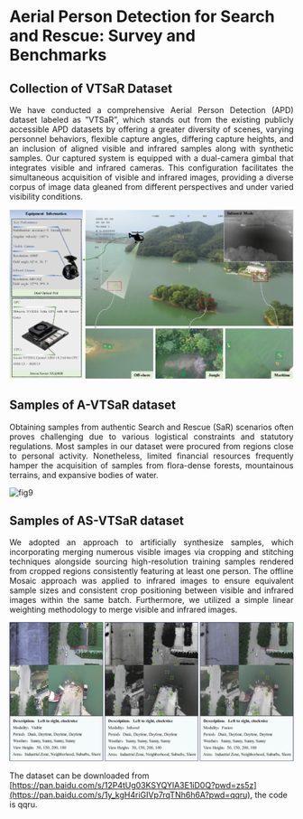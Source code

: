 # Aerial Person Detection for Search and Rescue: Survey and Benchmarks

## Collection of VTSaR Dataset

<p align="justify">
We have conducted a comprehensive Aerial Person Detection (APD) dataset labeled as ”VTSaR”, which stands out from the existing publicly accessible APD datasets by offering a greater diversity of scenes, varying personnel behaviors, flexible capture angles, differing capture heights, and an inclusion of aligned visible and infrared samples along with synthetic samples. Our captured system is equipped with a dual-camera gimbal that integrates visible and infrared cameras. This configuration facilitates the simultaneous acquisition of visible and infrared images, providing a diverse corpus of image data gleaned from different perspectives and under varied visibility conditions.  
</p>

  
![fig8](imgs/fig8.png)



## Samples of A-VTSaR dataset

<p align="justify">
Obtaining samples from authentic Search and Rescue (SaR) scenarios often proves challenging due to various logistical constraints and statutory regulations. Most samples in our dataset were procured from regions close to personal activity. Nonetheless, limited financial resources frequently hamper the acquisition of samples from flora-dense forests, mountainous terrains, and expansive bodies of water.
</p>


![fig9](imgs/fig9.png)



## Samples of AS-VTSaR dataset

<p align="justify">
We adopted an approach to artificially synthesize samples, which incorporating merging numerous visible images via cropping and stitching techniques alongside sourcing high-resolution training samples rendered from cropped regions consistently featuring at least one person. The offline Mosaic approach was applied to infrared images to ensure equivalent sample sizes and consistent crop positioning between visible and infrared images within the same batch. Furthermore, we utilized a simple linear weighting methodology to merge visible and infrared images.
</p>


![fig10](imgs/fig10.png)


The dataset can be downloaded from [https://pan.baidu.com/s/12P4tUg03KSYQYlA3E1iD0Q?pwd=zs5z](https://pan.baidu.com/s/1y_kgH4riGIVp7rqTNh6h6A?pwd=qqru), the code is qqru.
